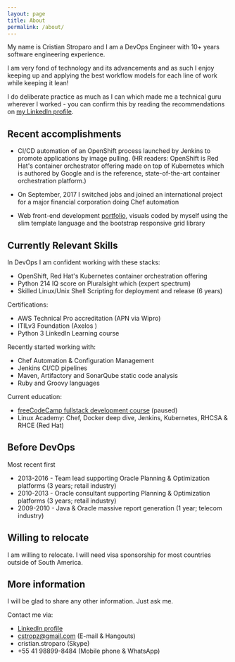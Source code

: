 ```yaml
---
layout: page
title: About
permalink: /about/
---
```


My name is Cristian Stroparo and I am a DevOps Engineer with 10+ years software engineering experience.

I am very fond of technology and its advancements and as such I enjoy keeping up  and applying the best workflow models for each line of work while keeping it lean!

I do deliberate practice as much as I can which made me a technical guru wherever I worked - you can confirm this by reading the recommendations on [my LinkedIn profile](https://linkedin.com/in/stroparo).

## Recent accomplishments

* CI/CD automation of an OpenShift process launched by Jenkins to promote applications by image pulling. (HR readers: OpenShift is Red Hat's container orchestrator offering made on top of Kubernetes which is authored by Google and is the reference, state-of-the-art container orchestration platform.)

* On September, 2017 I switched jobs and joined an international project for a major financial corporation doing Chef automation

* Web front-end development [portfolio](https://codepen.io/stroparo/full/qmLOYj/), visuals coded by myself using the slim template language and the bootstrap responsive grid library

## Currently Relevant Skills

In DevOps I am confident working with these stacks:

* OpenShift, Red Hat's Kubernetes container orchestration offering
* Python 214 IQ score on Pluralsight which (expert spectrum)
* Skilled Linux/Unix Shell Scripting for deployment and release (6 years)

Certifications:

* AWS Technical Pro accreditation (APN via Wipro)
* ITILv3 Foundation (Axelos )
* Python 3 LinkedIn Learning course

Recently started working with:

* Chef Automation & Configuration Management
* Jenkins CI/CD pipelines
* Maven, Artifactory and SonarQube static code analysis
* Ruby and Groovy languages

Current education:

* [freeCodeCamp fullstack development course](https://www.freecodecamp.org/stroparo) (paused)
* Linux Academy: Chef, Docker deep dive, Jenkins, Kubernetes, RHCSA & RHCE (Red Hat)

## Before DevOps

Most recent first

* 2013-2016 - Team lead supporting Oracle Planning & Optimization platforms (3 years; retail industry)
* 2010-2013 - Oracle consultant supporting Planning & Optimization platforms (3 years; retail industry)
* 2009-2010 - Java & Oracle massive report generation (1 year; telecom industry)

## Willing to relocate

I am willing to relocate. I will need visa sponsorship for most countries outside of South America.

## More information

I will be glad to share any other information. Just ask me.

Contact me via:

* [LinkedIn profile](https://linkedin.com/in/stroparo)
* cstropz@gmail.com (E-mail & Hangouts)
* cristian.stroparo (Skype)
* +55 41 98899-8484 (Mobile phone & WhatsApp)
